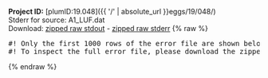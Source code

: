 **Project ID:** [plumID:19.048]({{ '/' | absolute_url }}eggs/19/048/)  
Stderr for source:  A1_LUF.dat   
Download: [zipped raw stdout](A1_LUF.dat.plumed.stdout.txt.zip) - [zipped raw stderr](A1_LUF.dat.plumed.stderr.txt.zip) 
{% raw %}
<pre>
#! Only the first 1000 rows of the error file are shown below
#! To inspect the full error file, please download the zipped raw stderr file above
</pre>
{% endraw %}
